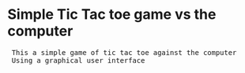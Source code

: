 
<!DOCTYPE html>
<html>
 <body>
 <h1>Simple Tic Tac toe game vs the computer</h1>
 <pre>
 This a simple game of tic tac toe against the computer
 Using a graphical user interface
 </pre>
 </body>
</html>
